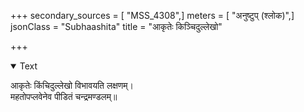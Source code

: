 +++
secondary_sources = [ "MSS_4308",]
meters = [ "अनुष्टुप् (श्लोक)",]
jsonClass = "Subhaashita"
title = "आकृतेः किञ्चिदुल्लेखो"

+++

<details open><summary>Text</summary>

आकृतेः किंचिदुल्लेखो विभावयति लक्षणम्।  
महतोपप्लवेनेव पीडितं चन्द्रमण्डलम्॥
</details>
